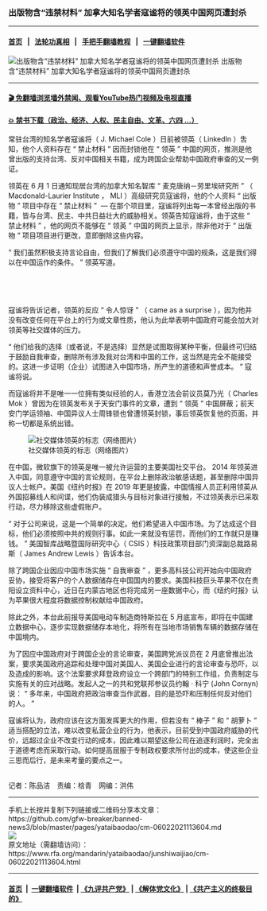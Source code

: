 ### 出版物含“违禁材料”    加拿大知名学者寇谧将的领英中国网页遭封杀
------------------------

#### [首页](https://github.com/gfw-breaker/banned-news3/blob/master/README.md) &nbsp;&nbsp;|&nbsp;&nbsp; [法轮功真相](https://github.com/begood0513/basic/blob/master/README.md)  &nbsp;&nbsp;|&nbsp;&nbsp; [手把手翻墙教程](https://github.com/gfw-breaker/guides/wiki)  &nbsp;&nbsp;|&nbsp;&nbsp; [一键翻墙软件](https://github.com/gfw-breaker/nogfw/blob/master/README.md)  



<div id="headerimg">
 <img alt="出版物含“违禁材料”    加拿大知名学者寇谧将的领英中国网页遭封杀" src="https://www.rfa.org/mandarin/yataibaodao/junshiwaijiao/cm-06022021113604.html/@@images/4395f57f-f1a9-46d9-999f-d2e740e64c44.jpeg" title="出版物含“违禁材料”    加拿大知名学者寇谧将的领英中国网页遭封杀"/>
 <span class="lead_image_caption">
  出版物含“违禁材料”    加拿大知名学者寇谧将的领英中国网页遭封杀
 </span>
 <!-- zoomattribute -->
</div>

<hr/>


#### [ 🎬  免翻墙浏览墙外禁闻、观看YouTube热门视频及电视直播](https://github.com/gfw-breaker/HelloWorld)

#### [ 💥  禁书下载（政治、经济、人权、民主自由、文革、六四 ...）](https://github.com/gfw-breaker/books/blob/master/README.md)

<div id="storytext">
 <p>
 </p>
 <p>
  常驻台湾的知名学者寇谧将（
  <span>
   J. Michael Cole
  </span>
  <span>
   ）日前被领英（
  </span>
  <span>
   LinkedIn
  </span>
  <span>
   ）吿知，他个人资料存在
  </span>
  <span>
   “
  </span>
  <span>
   禁止材料
  </span>
  <span>
   ”
  </span>
  <span>
   因而封锁他在
  </span>
  <span>
   “
  </span>
  <span>
   领英
  </span>
  <span>
   ”
  </span>
  <span>
   中国的网页，推测是他曾出版的支持台湾、反对中国相关书籍，成为跨国企业帮助中国政府审查的又一例证。
  </span>
 </p>
 <p>
  <span>
   领英在
  </span>
  <span>
   6
  </span>
  <span>
   月
  </span>
  <span>
   1
  </span>
  <span>
   日通知现居台湾的加拿大知名智库
  </span>
  <span>
   “
  </span>
  <span>
   麦克唐纳－劳里埃研究所
  </span>
  <span>
   ”
  </span>
  <span>
   （
  </span>
  <span>
   Macdonald-Laurier Institute
  </span>
  <span>
   ，
  </span>
  <span>
   MLI
  </span>
  <span>
   ）高级研究员寇谧将，他的个人资料
  </span>
  <span>
   “
  </span>
  <span>
   出版物
  </span>
  <span>
   ”
  </span>
  <span>
   项目中存在
  </span>
  <span>
   “
  </span>
  <span>
   禁止材料
  </span>
  <span>
   ”  —
  </span>
  <span>
   在那个项目里，寇谧将列出每一本曾经出版的书籍，皆与台湾、民主、中共日益壮大的威胁相关。领英告知寇谧将，由于这些
  </span>
  <span>
   “
  </span>
  <span>
   禁止材料
  </span>
  <span>
   ”
  </span>
  <span>
   ，他的网页不能够在
  </span>
  <span>
   “
  </span>
  <span>
   领英
  </span>
  <span>
   ”
  </span>
  <span>
   中国的网页上显示，除非他对于
  </span>
  <span>
   “
  </span>
  <span>
   出版物
  </span>
  <span>
   ”
  </span>
  <span>
   项目项目进行更改，意即删除这些内容。
  </span>
 </p>
 <p>
  <span>
   “
  </span>
  <span>
   我们虽然积极支持言论自由，但我们了解我们必须遵守中国的规条，这是我们得以在中国运作的条件。
  </span>
  <span>
   ”
  </span>
  <span>
   领英写道。
  </span>
 </p>
 <p>
  <br/>
 </p>
 <p>
  <br/>
 </p>
 <p>
  <span>
   寇谧将告诉记者，领英的反应
  </span>
  <span>
   “
  </span>
  <span>
   令人惊讶
  </span>
  <span>
   ”
  </span>
  <span>
   （
  </span>
  <span>
   came as a surprise
  </span>
  <span>
   ），因为他并没有改变任何在平台上的行为或文章性质，他认为此举表明中国政府可能会加大对领英等社交媒体的压力。
  </span>
 </p>
 <p>
  <span>
   “
  </span>
  <span>
   他们给我的选择（或者说，不是选择）显然是试图取得某种平衡，但最终可归结于鼓励自我审查，删除所有涉及我对台湾和中国的工作，这当然是完全不能接受的。这进一步证明（企业）试图进入中国市场，所产生的道德和声誉成本。
  </span>
  <span>
   ”
  </span>
  <span>
   寇谧将说。
  </span>
 </p>
 <p>
  <span>
   而寇谧将并不是唯一一位拥有类似经验的人，香港立法会前议员莫乃光（
  </span>
  <span>
   Charles Mok
  </span>
  <span>
   ）曾因为在领英发布关于天安门事件的文章，遭到
  </span>
  <span>
   “
  </span>
  <span>
   领英
  </span>
  <span>
   ”
  </span>
  <span>
   中国屏蔽；前天安门学运领袖、中国异议人士周锋锁也曾遭领英封锁，事后领英恢复他的页面，并称一切都是系统出错。
  </span>
 </p>
 <p>
  <span>
   <figure class="image-richtext image-inline captioned" style="width:620px;">
    <img alt="社交媒体领英的标志（网络图片）" src="https://www.rfa.org/mandarin/yataibaodao/junshiwaijiao/cm-06022021113604.html/cm0602.jpg/@@images/2014890a-9fc0-4237-8f56-62878ca3f950.jpeg" title="cm0602.jpg"/>
    <figcaption class="image-caption">
     社交媒体领英的标志（网络图片）
    </figcaption>
    <small>
    </small>
   </figure>
  </span>
 </p>
 <p>
  <span>
   在中国，微软旗下的领英是唯一被允许运营的主要美国社交平台。
  </span>
  <span>
   2014
  </span>
  <span>
   年领英进入中国，同意遵守中国的言论规则，在平台上删除政治敏感话题，甚至删除中国异议人士帐户。美国《纽约时报》在
  </span>
  <span>
   2019
  </span>
  <span>
   年更是披露，中国情报人员正利用领英从外国招募线人和间谍，他们伪装成猎头与目标对象进行接触，不过领英表示已采取行动，尽力移除这些虚假账户。
  </span>
 </p>
 <p>
  <span>
   “
  </span>
  <span>
   对于公司来说，这是一个简单的决定。他们希望进入中国市场。为了达成这个目标，他们必须按照中共的规则行事。如此一来就没有惩罚，而他们的工作就只是赚钱。
  </span>
  <span>
   ”
  </span>
  <span>
   美国智库战略暨国际研究中心（
  </span>
  <span>
   CSIS
  </span>
  <span>
   ）科技政策项目部门资深副总裁路易斯（
  </span>
  <span>
   James Andrew Lewis
  </span>
  <span>
   ）告诉本台。
  </span>
 </p>
 <p>
  <span>
   除了跨国企业因应中国市场实施
  </span>
  <span>
   “
  </span>
  <span>
   自我审查
  </span>
  <span>
   ”
  </span>
  <span>
   ，更多高科技公司开始向中国政府妥协，接受将客户的个人数据储存在中国国内的要求。美国科技巨头苹果不仅在贵阳设立资料中心，近日在内蒙古地区也将完成另一座数据中心，而《纽约时报》认为苹果很大程度将数据控制权献给中国政府。
  </span>
 </p>
 <p>
  <span>
   除此之外，本台此前报导美国电动车制造商特斯拉在
  </span>
  <span>
   5
  </span>
  <span>
   月底宣布，即将在中国建立数据中心，逐步实现数据储存本地化，将所有在当地市场销售车辆的数据存储在中国境内。
  </span>
 </p>
 <p>
  <span>
   为了因应中国政府对于跨国企业的言论审查，美国跨党派议员在
  </span>
  <span>
   2
  </span>
  <span>
   月底曾推出法案，要求美国政府追踪和处理中国对美国人、美国企业进行的言论审查与恐吓，以及造成的影响。这个法案要求拜登政府设立一个跨部门的特别工作组，负责制定与实施有关的应对战略。发起人之一的共和党联邦参议员约翰
  </span>
  <span>
   ·
  </span>
  <span>
   科宁
  </span>
  <span>
   (John Cornyn)
  </span>
  <span>
   说：
  </span>
  <span>
   “
  </span>
  <span>
   多年来，中国政府把政治审查当作武器，目的是恐吓和压制任何反对他们的人。
  </span>
  <span>
   ”
  </span>
 </p>
 <p>
  <span>
   寇谧将认为，政府应该在这方面发挥更大的作用，但若没有
  </span>
  <span>
   “
  </span>
  <span>
   棒子
  </span>
  <span>
   ”
  </span>
  <span>
   和
  </span>
  <span>
   “
  </span>
  <span>
   胡萝卜
  </span>
  <span>
   ”
  </span>
  <span>
   适当搭配的立法，难以改变私营企业的行为，他表示，目前受到中国政府威胁的代价，远超过企业不改变行动的成本，因此难以期望这些公司在追逐利润时，完全出于道德考虑而采取行动。如何提高屈服于专制政权要求所付出的成本，使这些企业三思而后行，是未来考量的要点之一。
  </span>
 </p>
 <p>
  <br/>
  记者：陈品洁　责编：梒青　网编：洪伟
 </p>
</div>

<hr/>
手机上长按并复制下列链接或二维码分享本文章：<br/>
https://github.com/gfw-breaker/banned-news3/blob/master/pages/yataibaodao/cm-06022021113604.md <br/>
<a href='https://github.com/gfw-breaker/banned-news3/blob/master/pages/yataibaodao/cm-06022021113604.md'><img src='https://github.com/gfw-breaker/banned-news3/blob/master/pages/yataibaodao/cm-06022021113604.md.png'/></a> <br/>
原文地址（需翻墙访问）：https://www.rfa.org/mandarin/yataibaodao/junshiwaijiao/cm-06022021113604.html


------------------------
#### [首页](https://github.com/gfw-breaker/banned-news3/blob/master/README.md) &nbsp;|&nbsp; [一键翻墙软件](https://github.com/gfw-breaker/nogfw/blob/master/README.md) &nbsp;| [《九评共产党》](https://github.com/gfw-breaker/9ping.md/blob/master/README.md#九评之一评共产党是什么) | [《解体党文化》](https://github.com/gfw-breaker/jtdwh.md/blob/master/README.md) | [《共产主义的终极目的》](https://github.com/gfw-breaker/gczydzjmd.md/blob/master/README.md)


<img src='http://gfw-breaker.win/banned-news3/pages/yataibaodao/cm-06022021113604.md' width='0px' height='0px'/>
